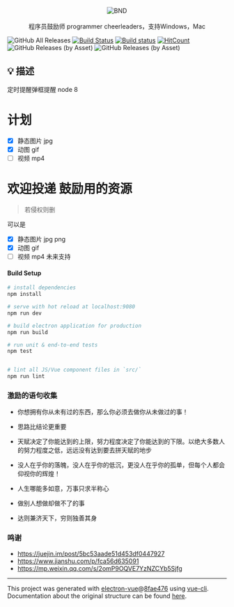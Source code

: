 <p align = "center">
<img alt="BND" src="http://wntc.oss-cn-shanghai.aliyuncs.com/2019/7/21/1563695956026.png">
<br><br>
程序员鼓励师 programmer cheerleaders，支持Windows，Mac

![GitHub All Releases](https://img.shields.io/github/downloads/juforg/cheerkit/total.svg) [![Build Status](https://travis-ci.org/juforg/cheerkit.svg?branch=master)](https://travis-ci.org/juforg/cheerkit) [![Build status](https://ci.appveyor.com/api/projects/status/hdp6df0ylejmv27j?svg=true)](https://ci.appveyor.com/project/juforg/cheerkit) [![HitCount](http://hits.dwyl.io/juforg/cheerkit.svg)](http://hits.dwyl.io/juforg/cheerkit)
![GitHub Releases (by Asset)](https://img.shields.io/github/downloads/juforg/cheerkit/v0.2.1/cheerkit-setup-0.2.1.exe.svg)
![GitHub Releases (by Asset)](https://img.shields.io/github/downloads/juforg/cheerkit/v0.2.1/cheerkit-0.2.1.dmg.svg)


## 💡 描述
定时提醒弹框提醒
node 8
# 计划
- [x] 静态图片 jpg
- [x] 动图 gif
- [ ] 视频 mp4

# 欢迎投递 鼓励用的资源
> 若侵权则删

可以是 
- [x] 静态图片 jpg png
- [x] 动图 gif
- [ ] 视频 mp4 未来支持

#### Build Setup

``` bash
# install dependencies
npm install

# serve with hot reload at localhost:9080
npm run dev

# build electron application for production
npm run build

# run unit & end-to-end tests
npm test


# lint all JS/Vue component files in `src/`
npm run lint

```

### 激励的语句收集
- 你想拥有你从未有过的东西，那么你必须去做你从未做过的事！
- 思路比结论更重要
- 天赋决定了你能达到的上限，努力程度决定了你能达到的下限。以绝大多数人的努力程度之低，远远没有达到要去拼天赋的地步
- 没人在乎你的落魄，没人在乎你的低沉，更没人在乎你的孤单，但每个人都会仰视你的辉煌！
- 人生哪能多如意，万事只求半称心

- 做别人想做却做不了的事 
- 达则兼济天下，穷则独善其身

### 鸣谢
- https://juejin.im/post/5bc53aade51d453df0447927
- https://www.jianshu.com/p/fca56d635091
- https://mp.weixin.qq.com/s/2omP9OQVE7YzNZCYb5Sjfg
---

This project was generated with [electron-vue](https://github.com/SimulatedGREG/electron-vue)@[8fae476](https://github.com/SimulatedGREG/electron-vue/tree/8fae4763e9d225d3691b627e83b9e09b56f6c935) using [vue-cli](https://github.com/vuejs/vue-cli). Documentation about the original structure can be found [here](https://simulatedgreg.gitbooks.io/electron-vue/content/index.html).
